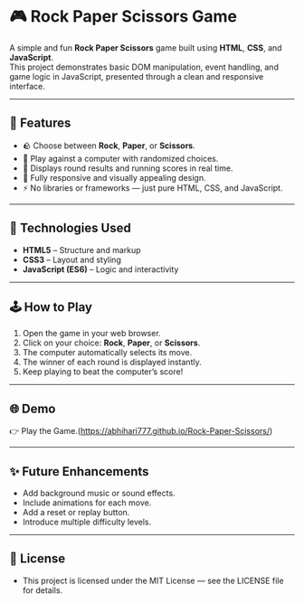 # 🎮 Rock Paper Scissors Game  

A simple and fun **Rock Paper Scissors** game built using **HTML**, **CSS**, and **JavaScript**.  
This project demonstrates basic DOM manipulation, event handling, and game logic in JavaScript, presented through a clean and responsive interface.  

---

## 🚀 Features  
- 🪨 Choose between **Rock**, **Paper**, or **Scissors**.  
- 🤖 Play against a computer with randomized choices.  
- 🧠 Displays round results and running scores in real time.  
- 🎨 Fully responsive and visually appealing design.  
- ⚡ No libraries or frameworks — just pure HTML, CSS, and JavaScript.  

---

## 🧩 Technologies Used  
- **HTML5** – Structure and markup  
- **CSS3** – Layout and styling  
- **JavaScript (ES6)** – Logic and interactivity  

---

## 🕹️ How to Play  
1. Open the game in your web browser.  
2. Click on your choice: **Rock**, **Paper**, or **Scissors**.  
3. The computer automatically selects its move.  
4. The winner of each round is displayed instantly.  
5. Keep playing to beat the computer’s score!  

---
## 🌐 Demo
👉 Play the Game.(https://abhihari777.github.io/Rock-Paper-Scissors/)

---

## ✨ Future Enhancements
- Add background music or sound effects.
- Include animations for each move.
- Add a reset or replay button.
- Introduce multiple difficulty levels.
---
## 🧾 License
- This project is licensed under the MIT License — see the LICENSE file for details.
